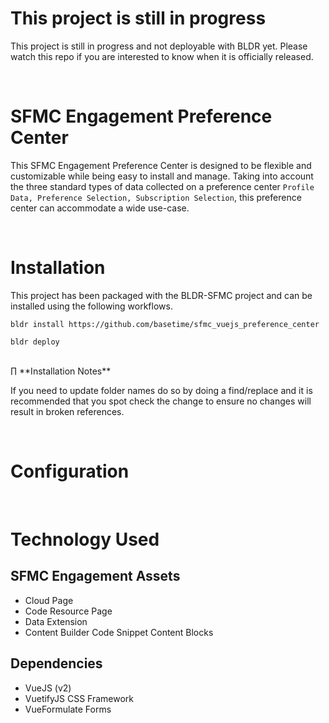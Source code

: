 # This project is still in progress 
This project is still in progress and not deployable with BLDR yet. Please watch this repo if you are interested to know when it is officially released.

<br>

# SFMC Engagement Preference Center

This SFMC Engagement Preference Center is designed to be flexible and customizable while being easy to install and manage. Taking into account the three standard types of data collected on a preference center `Profile Data, Preference Selection, Subscription Selection`, this preference center can accommodate a wide use-case. 

<br>

# Installation
This project has been packaged with the BLDR-SFMC project and can be installed using the following workflows.

`bldr install https://github.com/basetime/sfmc_vuejs_preference_center`

`bldr deploy`

<br>
∏
**Installation Notes**

If you need to update folder names do so by doing a find/replace and it is recommended that you spot check the change to ensure no changes will result in broken references.

<br>

# Configuration



<br>

# Technology Used
## SFMC Engagement Assets
- Cloud Page
- Code Resource Page
- Data Extension
- Content Builder Code Snippet Content Blocks

## Dependencies
- VueJS (v2)
- VuetifyJS CSS Framework
- VueFormulate Forms